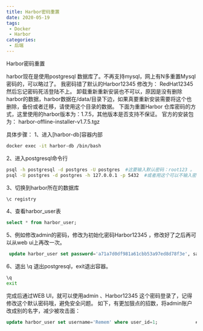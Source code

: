 ```yaml
---
title: Harbor密码重置
date: 2020-05-19
tags:
 - Docker
 - Harbor
categories: 
 - 后端
---
```


Harbor密码重置
<!-- more -->


harbor现在是使用postgresql 数据库了。不再支持mysql，网上有N多重置Mysql密码的，可以略过了。
我密码错了默认的Harbor12345 修改为： RedHat12345 然后忘记密码死活登陆不上。
卸载重新重新安装也不可以，原因是没有删除harbor的数据，harbor数据在/data/目录下边，如果真要重新安装需要将这个也删除，备份或者迁移，请使用这个目录的数据。
下面为重置Harbor 仓库密码的方式，这里使用的harbor版本为：1.7.5，其他版本是否支持不保证。
官方的安装包为： harbor-offline-installer-v1.7.5.tgz

具体步骤：
1、进入[harbor-db]容器内部
```sh
docker exec -it harbor-db /bin/bash
```


2、进入postgresql命令行
```sh
psql -h postgresql -d postgres -U postgres  #这要输入默认密码：root123 。
psql -U postgres -d postgres -h 127.0.0.1 -p 5432  #或者用这个可以不输入密码。
```

3、切换到harbor所在的数据库
```sh
\c registry
```
4、查看harbor_user表
```sql
select * from harbor_user;
```

5、例如修改admin的密码，修改为初始化密码Harbor12345 ，修改好了之后再可以从web ui上再改一次。
```sql
 update harbor_user set password='a71a7d0df981a61cbb53a97ed8d78f3e', salt='ah3fdh5b7yxepalg9z45bu8zb36sszmr'  where username='admin';
```
6、退出 \q 退出postgresql，exit退出容器。
```sh
\q 
exit 
```
完成后通过WEB UI，就可以使用admin 、Harbor12345 这个密码登录了，记得修改这个默认密码哦，避免安全问题。
如下，有更加狠点的招数，将admin账户改成别的名字，减少被攻击面：
```sql
update harbor_user set username='Remem' where user_id=1;              #更改admin用户名为Remem
```

